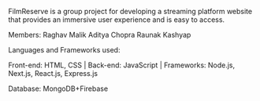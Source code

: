 FilmReserve is a group project for developing a streaming platform website that provides an immersive user experience and is easy to access.

Members: 
Raghav Malik
Aditya Chopra
Raunak Kashyap

Languages and Frameworks used:

Front-end:
HTML, CSS
|
Back-end:
JavaScript
|
Frameworks:
Node.js, Next.js, React.js, Express.js

Database:
MongoDB+Firebase
